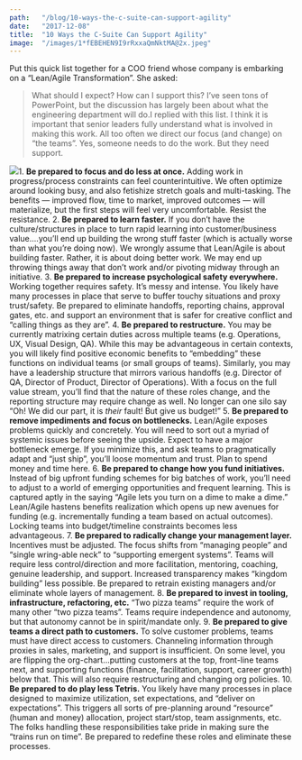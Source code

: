 ```yaml
---
path:	"/blog/10-ways-the-c-suite-can-support-agility"
date:	"2017-12-08"
title:	"10 Ways the C-Suite Can Support Agility"
image:	"/images/1*fEBEHEN9I9rRxxaQmNktMA@2x.jpeg"
---
```


Put this quick list together for a COO friend whose company is embarking on a “Lean/Agile Transformation”. She asked:


> What should I expect? How can I support this? I’ve seen tons of PowerPoint, but the discussion has largely been about what the engineering department will do.I replied with this list. I think it is important that senior leaders fully understand what is involved in making this work. All too often we direct our focus (and change) on “the teams”. Yes, someone needs to do the work. But they need support.

![](/images/1*fEBEHEN9I9rRxxaQmNktMA@2x.jpeg)1. **Be prepared to focus and do less at once.** Adding work in progress/process constraints can feel counterintuitive. We often optimize around looking busy, and also fetishize stretch goals and multi-tasking. The benefits — improved flow, time to market, improved outcomes — will materialize, but the first steps will feel very uncomfortable. Resist the resistance.
2. **Be prepared to learn faster.** If you don’t have the culture/structures in place to turn rapid learning into customer/business value….you’ll end up building the wrong stuff faster (which is actually worse than what you’re doing now). We wrongly assume that Lean/Agile is about building faster. Rather, it is about doing better work. We may end up throwing things away that don’t work and/or pivoting midway through an initiative.
3. **Be prepared to increase psychological safety everywhere.** Working together requires safety. It’s messy and intense. You likely have many processes in place that serve to buffer touchy situations and proxy trust/safety. Be prepared to eliminate handoffs, reporting chains, approval gates, etc. and support an environment that is safer for creative conflict and “calling things as they are”.
4. **Be prepared to restructure.** You may be currently matrixing certain duties across multiple teams (e.g. Operations, UX, Visual Design, QA). While this may be advantageous in certain contexts, you will likely find positive economic benefits to “embedding” these functions on individual teams (or small groups of teams). Similarly, you may have a leadership structure that mirrors various handoffs (e.g. Director of QA, Director of Product, Director of Operations). With a focus on the full value stream, you’ll find that the nature of these roles change, and the reporting structure may require change as well. No longer can one silo say “Oh! We did our part, it is *their* fault! But give us budget!”
5. **Be prepared to remove impediments and focus on bottlenecks.** Lean/Agile exposes problems quickly and concretely. You will need to sort out a myriad of systemic issues before seeing the upside. Expect to have a major bottleneck emerge. If you minimize this, and ask teams to pragmatically adapt and “just ship”, you’ll loose momentum and trust. Plan to spend money and time here.
6. **Be prepared to change how you fund initiatives.** Instead of big upfront funding schemes for big batches of work, you’ll need to adjust to a world of emerging opportunities and frequent learning. This is captured aptly in the saying “Agile lets you turn on a dime to make a dime.” Lean/Agile hastens benefits realization which opens up new avenues for funding (e.g. incrementally funding a team based on actual outcomes). Locking teams into budget/timeline constraints becomes less advantageous.
7. **Be prepared to radically change your management layer.** Incentives must be adjusted. The focus shifts from “managing people” and “single wring-able neck” to “supporting emergent systems”. Teams will require less control/direction and more facilitation, mentoring, coaching, genuine leadership, and support. Increased transparency makes “kingdom building” less possible. Be prepared to retrain existing managers and/or eliminate whole layers of management.
8. **Be prepared to invest in tooling, infrastructure, refactoring, etc.** “Two pizza teams” require the work of many other “two pizza teams”. Teams require independence and autonomy, but that autonomy cannot be in spirit/mandate only.
9. **Be prepared to give teams a direct path to customers.** To solve customer problems, teams must have direct access to customers. Channeling information through proxies in sales, marketing, and support is insufficient. On some level, you are flipping the org-chart…putting customers at the top, front-line teams next, and supporting functions (finance, facilitation, support, career growth) below that. This will also require restructuring and changing org policies.
10. **Be prepared to do play less Tetris.** You likely have many processes in place designed to maximize utilization, set expectations, and “deliver on expectations”. This triggers all sorts of pre-planning around “resource” (human and money) allocation, project start/stop, team assignments, etc. The folks handling these responsibilities take pride in making sure the “trains run on time”. Be prepared to redefine these roles and eliminate these processes.
